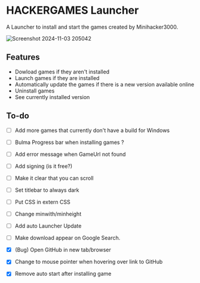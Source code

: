 # HACKERGAMES Launcher

A Launcher to install and start the games created by Minihacker3000.

![Screenshot 2024-11-03 205042](https://github.com/user-attachments/assets/1b7ae837-3490-4de4-9454-0394a1427e1a)

## Features
- Dowload games if they aren't installed
- Launch games if they are installed
- Automatically update the games if there is a new version available online
- Uninstall games
- See currently installed version

## To-do
- [ ] Add more games that currently don't have a build for Windows
- [ ] Bulma Progress bar when installing games ?
- [ ] Add error message when GameUrl not found
- [ ] Add signing (is it free?)
- [ ] Make it clear that you can scroll

- [ ] Set titlebar to always dark
- [ ] Put CSS in extern CSS
- [ ] Change minwith/minheight
- [ ] Add auto Launcher Update
- [ ] Make download appear on Google Search.
- [x] (Bug) Open GitHub in new tab/browser
- [x] Change to mouse pointer when hovering over link to GitHub
- [x] Remove auto start after installing game
